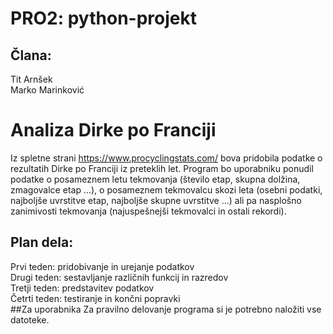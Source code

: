 # PRO2: python-projekt
## Člana:
Tit Arnšek <br/>
Marko Marinković <br/>
# Analiza Dirke po Franciji
Iz spletne strani https://www.procyclingstats.com/ bova pridobila podatke o rezultatih Dirke po Franciji iz preteklih let.
Program bo uporabniku ponudil podatke o posameznem letu tekmovanja (število etap, skupna dolžina, zmagovalce etap ...), o posameznem tekmovalcu skozi leta (osebni podatki, najboljše uvrstitve etap, najboljše skupne uvrstitve ...) ali pa nasplošno zanimivosti tekmovanja (najuspešnejši tekmovalci in ostali rekordi).
## Plan dela:
Prvi teden: pridobivanje in urejanje podatkov <br/>
Drugi teden: sestavljanje različnih funkcij in razredov <br/>
Tretji teden: predstavitev podatkov <br/>
Četrti teden: testiranje in končni popravki <br/>
##Za uporabnika
Za pravilno delovanje programa si je potrebno naložiti vse datoteke.
